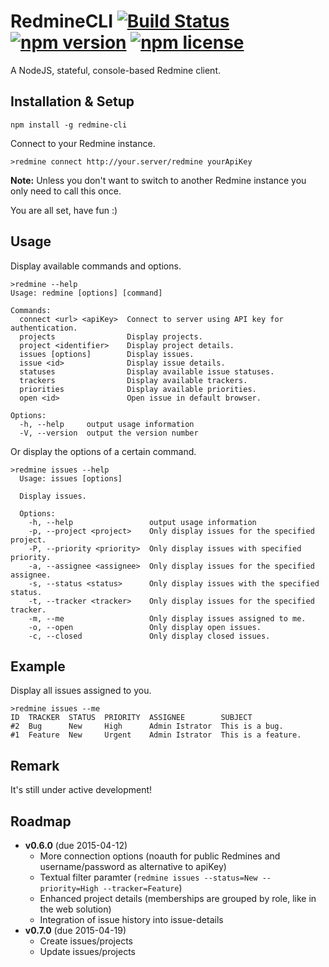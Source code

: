 # RedmineCLI [![Build Status](https://travis-ci.org/a11n/RedmineCLI.svg)](https://travis-ci.org/a11n/RedmineCLI) [![npm version](http://img.shields.io/npm/v/redmine-cli.svg?style=flat)](https://www.npmjs.com/package/redmine-cli) [![npm license](https://img.shields.io/npm/l/redmine-cli.svg)](https://www.npmjs.com/package/redmine-cli)
A NodeJS, stateful, console-based Redmine client.

## Installation & Setup
```shell
npm install -g redmine-cli
```
Connect to your Redmine instance.
```shell
>redmine connect http://your.server/redmine yourApiKey
```
**Note:** Unless you don't want to switch to another Redmine instance you only need to call this once.

You are all set, have fun :)

## Usage
Display available commands and options.
```shell
>redmine --help
Usage: redmine [options] [command]

Commands:
  connect <url> <apiKey>  Connect to server using API key for authentication.
  projects                Display projects.
  project <identifier>    Display project details.
  issues [options]        Display issues.
  issue <id>              Display issue details.
  statuses                Display available issue statuses.
  trackers                Display available trackers.
  priorities              Display available priorities.
  open <id>               Open issue in default browser.

Options:
  -h, --help     output usage information
  -V, --version  output the version number
```

Or display the options of a certain command.
```shell
>redmine issues --help
  Usage: issues [options]

  Display issues.

  Options:
    -h, --help                 output usage information
    -p, --project <project>    Only display issues for the specified project.
    -P, --priority <priority>  Only display issues with specified priority.
    -a, --assignee <assignee>  Only display issues for the specified assignee.
    -s, --status <status>      Only display issues with the specified status.
    -t, --tracker <tracker>    Only display issues for the specified tracker.
    -m, --me                   Only display issues assigned to me.
    -o, --open                 Only display open issues.
    -c, --closed               Only display closed issues.
```

## Example
Display all issues assigned to you.
```shell
>redmine issues --me
ID  TRACKER  STATUS  PRIORITY  ASSIGNEE        SUBJECT
#2  Bug      New     High      Admin Istrator  This is a bug. 
#1  Feature  New     Urgent    Admin Istrator  This is a feature.
```

## Remark
It's still under active development!

## Roadmap
* **v0.6.0** (due 2015-04-12)
  * More connection options (noauth for public Redmines and username/password as alternative to apiKey)
  * Textual filter paramter (`redmine issues --status=New --priority=High --tracker=Feature`)
  * Enhanced project details (memberships are grouped by role, like in the web solution)
  * Integration of issue history into issue-details
* **v0.7.0** (due 2015-04-19)
  * Create issues/projects
  * Update issues/projects
